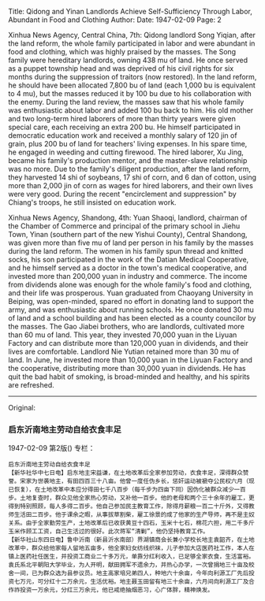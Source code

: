 Title: Qidong and Yinan Landlords Achieve Self-Sufficiency Through Labor, Abundant in Food and Clothing
Author:
Date: 1947-02-09
Page: 2

Xinhua News Agency, Central China, 7th: Qidong landlord Song Yiqian, after the land reform, the whole family participated in labor and were abundant in food and clothing, which was highly praised by the masses. The Song family were hereditary landlords, owning 438 mu of land. He once served as a puppet township head and was deprived of his civil rights for six months during the suppression of traitors (now restored). In the land reform, he should have been allocated 7,800 bu of land (each 1,000 bu is equivalent to 4 mu), but the masses reduced it by 100 bu due to his collaboration with the enemy. During the land review, the masses saw that his whole family was enthusiastic about labor and added 100 bu back to him. His old mother and two long-term hired laborers of more than thirty years were given special care, each receiving an extra 200 bu. He himself participated in democratic education work and received a monthly salary of 120 jin of grain, plus 200 bu of land for teachers' living expenses. In his spare time, he engaged in weeding and cutting firewood. The hired laborer, Xu Jing, became his family's production mentor, and the master-slave relationship was no more. Due to the family's diligent production, after the land reform, they harvested 14 shi of soybeans, 17 shi of corn, and 6 dan of cotton, using more than 2,000 jin of corn as wages for hired laborers, and their own lives were very good. During the recent "encirclement and suppression" by Chiang's troops, he still insisted on education work.

Xinhua News Agency, Shandong, 4th: Yuan Shaoqi, landlord, chairman of the Chamber of Commerce and principal of the primary school in Jiehu Town, Yinan (southern part of the new Yishui County), Central Shandong, was given more than five mu of land per person in his family by the masses during the land reform. The women in his family spun thread and knitted socks, his son participated in the work of the Datian Medical Cooperative, and he himself served as a doctor in the town's medical cooperative, and invested more than 200,000 yuan in industry and commerce. The income from dividends alone was enough for the whole family's food and clothing, and their life was prosperous. Yuan graduated from Chaoyang University in Beiping, was open-minded, spared no effort in donating land to support the army, and was enthusiastic about running schools. He once donated 30 mu of land and a school building and has been elected as a county councilor by the masses. The Gao Jiabei brothers, who are landlords, cultivated more than 60 mu of land. This year, they invested 70,000 yuan in the Liyuan Factory and can distribute more than 120,000 yuan in dividends, and their lives are comfortable. Landlord Nie Yutian retained more than 30 mu of land. In June, he invested more than 10,000 yuan in the Liyuan Factory and the cooperative, distributing more than 30,000 yuan in dividends. He has quit the bad habit of smoking, is broad-minded and healthy, and his spirits are refreshed.



<hr /> 

Original: 


### 启东沂南地主劳动自给衣食丰足

1947-02-09
第2版()
专栏：

    启东沂南地主劳动自给衣食丰足
    【新华社华中七日电】启东地主宋益谦，在土地改革后全家参加劳动，衣食丰足，深得群众赞誉。宋家为世袭地主，有田四百三十八亩。他曾一度任伪乡长，惩奸运动被褫夺公民权六月（现已恢复），在土地改革中本应分得田七千八百步（每千步为四亩下同）因伪化被群众减少一百步。土地复查时，群众见他全家热心劳动，又补他一百步。他的老母和两个三十余年的雇工，更得到特别照顾，每人多得二百步。他自己参加民主教育工作，除得月薪粮一百二十斤外，又得教师生活田二百步。他于课余之暇，从事拔草割柴，雇工徐景的成了他家的生产导师，再不是主奴关系。由于全家勤劳生产，土地改革后已收获黄豆十四石，玉米十七石，棉花六担，用二千多斤玉米作顾工工资，自己生活过的很好。此次蒋军“清剿”，他仍坚持教育工作。
    【新华社山东四日电】鲁中沂南（新县沂水南部）界湖镇商会长兼小学校长地主袁韶齐，在土地改革中，群众给他家每人留地五亩多，他全家妇女纺线织袜，儿子参加大店医药社工作，本人在镇上医药社任医生，并投资工商业二十多万元，单靠分红利收入，已足够全家衣食，生活富裕。袁氏系北平朝阳大学毕业，为人开明，献田拥军不遗余力，并热心办学，一次曾捐地三十亩及校舍一间，已为群众选为县参议员。地主高家培兄弟四人，种地六十余亩，今年向利源工厂先后投资七万元，可分红十二万余元，生活优裕。地主聂玉田留有地三十余亩，六月间向利源工厂及合作祚投资一万余元，分红三万余元，他已戒绝抽烟恶习，心广体胖，精神焕发。
